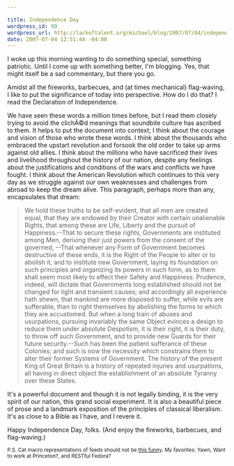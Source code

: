 ```yaml
--- 

title: Independence Day
wordpress_id: 99
wordpress_url: http://lackoftalent.org/michael/blog/2007/07/04/independence-day/
date: 2007-07-04 12:51:44 -04:00
---
```

I woke up this morning wanting to do something special, something patriotic.  Until I come up with something better, I'm blogging.  Yes, that might itself be a sad commentary, but there you go.

Amidst all the fireworks, barbecues, and (at times mechanical) flag-waving, I like to put the significance of today into perspective.  How do I do that?  I read the Declaration of Independence. 

We have seen these words a million times before, but I read them closely trying to avoid the clichÃ©d meanings that soundbite culture has ascribed to them.  It helps to put the document into context; I think about the courage and vision of those who wrote these words.  I think about the thousands who embraced the upstart revolution and forsook the old order to take up arms against old allies.  I think about the millions who have sacrificed their lives and livelihood throughout the history of our nation, despite any feelings about the justifications and conditions of the wars and conflicts we have fought.  I think about the American Revolution which continues to this very day as we struggle against our own weaknesses and challenges from abroad to keep the dream alive.  This paragraph, perhaps more than any, encapsulates that dream:

<blockquote>We hold these truths to be self-evident, that all men are created equal, that they are endowed by their Creator with certain unalienable Rights, that among these are Life, Liberty and the pursuit of Happiness.--That to secure these rights, Governments are instituted among Men, deriving their just powers from the consent of the governed, --That whenever any Form of Government becomes destructive of these ends, it is the Right of the People to alter or to abolish it, and to institute new Government, laying its foundation on such principles and organizing its powers in such form, as to them shall seem most likely to effect their Safety and Happiness. Prudence, indeed, will dictate that Governments long established should not be changed for light and transient causes; and accordingly all experience hath shewn, that mankind are more disposed to suffer, while evils are sufferable, than to right themselves by abolishing the forms to which they are accustomed. But when a long train of abuses and usurpations, pursuing invariably the same Object evinces a design to reduce them under absolute Despotism, it is their right, it is their duty, to throw off such Government, and to provide new Guards for their future security.--Such has been the patient sufferance of these Colonies; and such is now the necessity which constrains them to alter their former Systems of Government. The history of the present King of Great Britain is a history of repeated injuries and usurpations, all having in direct object the establishment of an absolute Tyranny over these States.
</blockquote>

It's a powerful document and though it is not legally binding, it is the very spirit of our nation, this grand social experiment.  It is also a beautiful piece of prose and a landmark exposition of the principles of classical liberalism.  It's as close to a Bible as I have, and I revere it.

Happy Independence Day, folks.  (And enjoy the fireworks, barbecues, and flag-waving.)

<small>P.S. Cat macro representations of feeds should not be <a href="http://lol.ianloic.com/feed/lackoftalent.org/michael/blog/feed/" target="_blank">this funny</a>.  My favorites: Yawn, Want to work at Princeton?, and RESTful Fedora?</small>

